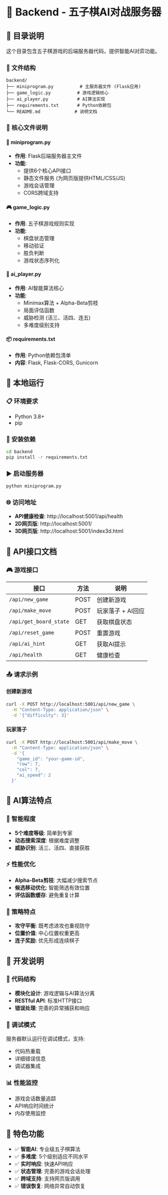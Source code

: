 # 🐍 Backend - 五子棋AI对战服务器

## 📁 目录说明

这个目录包含五子棋游戏的后端服务器代码，提供智能AI对弈功能。

### 📂 文件结构

```
backend/
├── miniprogram.py          # 主服务器文件 (Flask应用)
├── game_logic.py          # 游戏逻辑核心
├── ai_player.py           # AI算法实现
├── requirements.txt       # Python依赖包
└── README.md             # 说明文档
```

### 🎯 核心文件说明

#### 🚀 miniprogram.py
- **作用**: Flask后端服务器主文件
- **功能**: 
  - 提供6个核心API接口
  - 静态文件服务 (为网页版提供HTML/CSS/JS)
  - 游戏会话管理
  - CORS跨域支持

#### 🎮 game_logic.py  
- **作用**: 五子棋游戏规则实现
- **功能**:
  - 棋盘状态管理
  - 移动验证
  - 胜负判断
  - 游戏状态序列化

#### 🤖 ai_player.py
- **作用**: AI智能算法核心
- **功能**:
  - Minimax算法 + Alpha-Beta剪枝
  - 局面评估函数
  - 威胁检测 (活三、活四、连五)
  - 多难度级别支持

#### 📦 requirements.txt
- **作用**: Python依赖包清单
- **内容**: Flask, Flask-CORS, Gunicorn

## 🚀 本地运行

### 📋 环境要求
- Python 3.8+
- pip

### 🔧 安装依赖
```bash
cd backend
pip install -r requirements.txt
```

### ▶️ 启动服务器
```bash
python miniprogram.py
```

### 🌐 访问地址
- **API健康检查**: http://localhost:5001/api/health
- **2D网页版**: http://localhost:5001/
- **3D网页版**: http://localhost:5001/index3d.html

## 🔗 API接口文档

### 🎮 游戏接口

| 接口 | 方法 | 说明 |
|------|------|------|
| `/api/new_game` | POST | 创建新游戏 |
| `/api/make_move` | POST | 玩家落子 + AI回应 |
| `/api/get_board_state` | GET | 获取棋盘状态 |
| `/api/reset_game` | POST | 重置游戏 |
| `/api/ai_hint` | GET | 获取AI提示 |
| `/api/health` | GET | 健康检查 |

### 📤 请求示例

#### 创建新游戏
```bash
curl -X POST http://localhost:5001/api/new_game \
  -H "Content-Type: application/json" \
  -d '{"difficulty": 3}'
```

#### 玩家落子
```bash
curl -X POST http://localhost:5001/api/make_move \
  -H "Content-Type: application/json" \
  -d '{
    "game_id": "your-game-id",
    "row": 7,
    "col": 7,
    "ai_speed": 2
  }'
```

## 🤖 AI算法特点

### 🧠 智能程度
- **5个难度等级**: 简单到专家
- **动态搜索深度**: 根据难度调整
- **威胁识别**: 活三、活四、直接获胜

### ⚡ 性能优化
- **Alpha-Beta剪枝**: 大幅减少搜索节点
- **候选移动优化**: 智能筛选有效位置
- **评估函数缓存**: 避免重复计算

### 🎯 策略特点
- **攻守平衡**: 既考虑进攻也重视防守
- **位置价值**: 中心位置权重更高
- **连子奖励**: 优先形成连续棋子

## 🔧 开发说明

### 📝 代码结构
- **模块化设计**: 游戏逻辑与AI算法分离
- **RESTful API**: 标准HTTP接口
- **错误处理**: 完善的异常捕获和响应

### 🐛 调试模式
服务器默认运行在调试模式，支持:
- 代码热重载
- 详细错误信息
- 调试器集成

### 📊 性能监控
- 游戏会话数量追踪
- API响应时间统计
- 内存使用监控

## 🌟 特色功能

- ✅ **智能AI**: 专业级五子棋算法
- ✅ **多难度**: 5个级别适应不同水平
- ✅ **实时响应**: 快速API响应
- ✅ **状态管理**: 完善的游戏会话处理
- ✅ **跨域支持**: 支持网页版调用
- ✅ **错误恢复**: 网络异常自动恢复